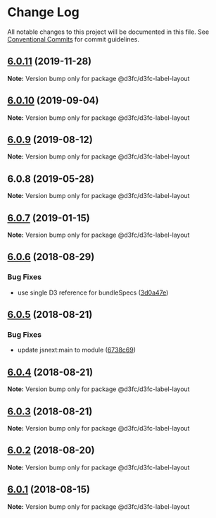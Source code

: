 # Change Log

All notable changes to this project will be documented in this file.
See [Conventional Commits](https://conventionalcommits.org) for commit guidelines.

## [6.0.11](https://github.com/d3fc/d3fc/compare/@d3fc/d3fc-label-layout@6.0.10...@d3fc/d3fc-label-layout@6.0.11) (2019-11-28)

**Note:** Version bump only for package @d3fc/d3fc-label-layout





## [6.0.10](https://github.com/d3fc/d3fc/compare/@d3fc/d3fc-label-layout@6.0.9...@d3fc/d3fc-label-layout@6.0.10) (2019-09-04)

**Note:** Version bump only for package @d3fc/d3fc-label-layout





<a name="6.0.9"></a>
## [6.0.9](https://github.com/d3fc/d3fc/compare/@d3fc/d3fc-label-layout@6.0.8...@d3fc/d3fc-label-layout@6.0.9) (2019-08-12)




**Note:** Version bump only for package @d3fc/d3fc-label-layout

<a name="6.0.8"></a>
## 6.0.8 (2019-05-28)




**Note:** Version bump only for package @d3fc/d3fc-label-layout

<a name="6.0.7"></a>
## [6.0.7](https://github.com/d3fc/d3fc/compare/@d3fc/d3fc-label-layout@6.0.6...@d3fc/d3fc-label-layout@6.0.7) (2019-01-15)




**Note:** Version bump only for package @d3fc/d3fc-label-layout

<a name="6.0.6"></a>
## [6.0.6](https://github.com/d3fc/d3fc/compare/@d3fc/d3fc-label-layout@6.0.5...@d3fc/d3fc-label-layout@6.0.6) (2018-08-29)


### Bug Fixes

* use single D3 reference for bundleSpecs ([3d0a47e](https://github.com/d3fc/d3fc/commit/3d0a47e))




<a name="6.0.5"></a>
## [6.0.5](https://github.com/d3fc/d3fc/compare/@d3fc/d3fc-label-layout@6.0.4...@d3fc/d3fc-label-layout@6.0.5) (2018-08-21)


### Bug Fixes

* update jsnext:main to module ([6738c69](https://github.com/d3fc/d3fc/commit/6738c69))




<a name="6.0.4"></a>
## [6.0.4](https://github.com/d3fc/d3fc/compare/@d3fc/d3fc-label-layout@6.0.3...@d3fc/d3fc-label-layout@6.0.4) (2018-08-21)




**Note:** Version bump only for package @d3fc/d3fc-label-layout

<a name="6.0.3"></a>
## [6.0.3](https://github.com/d3fc/d3fc-label-layout/compare/@d3fc/d3fc-label-layout@6.0.2...@d3fc/d3fc-label-layout@6.0.3) (2018-08-21)




**Note:** Version bump only for package @d3fc/d3fc-label-layout

<a name="6.0.2"></a>
## [6.0.2](https://github.com/d3fc/d3fc/compare/@d3fc/d3fc-label-layout@6.0.1...@d3fc/d3fc-label-layout@6.0.2) (2018-08-20)




**Note:** Version bump only for package @d3fc/d3fc-label-layout

<a name="6.0.1"></a>
## [6.0.1](https://github.com/d3fc/d3fc/compare/@d3fc/d3fc-label-layout@6.0.0...@d3fc/d3fc-label-layout@6.0.1) (2018-08-15)




**Note:** Version bump only for package @d3fc/d3fc-label-layout

